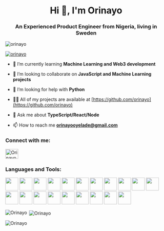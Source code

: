 <h1 align="center">Hi 👋, I'm Orinayo</h1>
<h3 align="center">An Experienced Product Engineer from Nigeria, living in Sweden</h3>

<p align="left"> <img src="https://komarev.com/ghpvc/?username=orinayo&label=Profile%20views&color=0e75b6&style=flat" alt="orinayo" /> </p>

<p align="left"> <a href="https://github.com/ryo-ma/github-profile-trophy"><img src="https://github-profile-trophy.vercel.app/?username=orinayo" alt="orinayo" /></a> </p>

- 🌱 I’m currently learning **Machine Learning and Web3 development**

- 👯 I’m looking to collaborate on **JavaScript and Machine Learning projects**

- 🤝 I’m looking for help with **Python**

- 👨‍💻 All of my projects are available at [https://github.com/orinayo](https://github.com/orinayo)

- 💬 Ask me about **TypeScript/React/Node**

- 📫 How to reach me **orinayooyelade@gmail.com**

<h3 align="left">Connect with me:</h3>
<p align="left">
<a href="https://linkedin.com/in/oluwasegun-oyelade-b4973ba7" target="blank"><img align="center" src="https://raw.githubusercontent.com/rahuldkjain/github-profile-readme-generator/master/src/images/icons/Social/linked-in-alt.svg" alt="Orinayo Oyelade" height="30" width="40" /></a>
</p>

<h3 align="left">Languages and Tools:</h3>
<p align="left">
<img src="https://cdn.jsdelivr.net/gh/devicons/devicon/icons/css3/css3-original.svg" width="40" height="40" />
<img src="https://cdn.jsdelivr.net/gh/devicons/devicon/icons/docker/docker-original.svg" width="40" height="40" />
<img src="https://cdn.jsdelivr.net/gh/devicons/devicon/icons/firebase/firebase-plain.svg" width="40" height="40" />
<img src="https://cdn.jsdelivr.net/gh/devicons/devicon/icons/googlecloud/googlecloud-original.svg" width="40" height="40" />
<img src="https://cdn.jsdelivr.net/gh/devicons/devicon/icons/html5/html5-original.svg" width="40" height="40" />
<img src="https://cdn.jsdelivr.net/gh/devicons/devicon/icons/java/java-original.svg" width="40" height="40" />
<img src="https://cdn.jsdelivr.net/gh/devicons/devicon/icons/jupyter/jupyter-original.svg" width="40" height="40" />
<img src="https://cdn.jsdelivr.net/gh/devicons/devicon/icons/mongodb/mongodb-original.svg" width="40" height="40" />
<img src="https://cdn.jsdelivr.net/gh/devicons/devicon/icons/nestjs/nestjs-plain.svg" width="40" height="40" />
<img src="https://cdn.jsdelivr.net/gh/devicons/devicon/icons/nextjs/nextjs-original.svg" width="40" height="40" />
<img src="https://cdn.jsdelivr.net/gh/devicons/devicon/icons/nodejs/nodejs-original.svg" width="40" height="40"/>
<img src="https://cdn.jsdelivr.net/gh/devicons/devicon/icons/numpy/numpy-original.svg" width="40" height="40" />
<img src="https://cdn.jsdelivr.net/gh/devicons/devicon/icons/postgresql/postgresql-original.svg" width="40" height="40" />
<img src="https://cdn.jsdelivr.net/gh/devicons/devicon/icons/python/python-original.svg" width="40" height="40" />
<img src="https://cdn.jsdelivr.net/gh/devicons/devicon/icons/react/react-original.svg" width="40" height="40" />
<img src="https://cdn.jsdelivr.net/gh/devicons/devicon/icons/redux/redux-original.svg" width="40" height="40" />
<img src="https://cdn.jsdelivr.net/gh/devicons/devicon/icons/sass/sass-original.svg" width="40" height="40" />
<img src="https://cdn.jsdelivr.net/gh/devicons/devicon/icons/tailwindcss/tailwindcss-original-wordmark.svg" width="40" height="40" />
<img src="https://cdn.jsdelivr.net/gh/devicons/devicon/icons/tensorflow/tensorflow-original.svg" width="40" height="40" />
<img src="https://cdn.jsdelivr.net/gh/devicons/devicon/icons/typescript/typescript-original.svg" width="40" height="40" />
</p>


<p><img align="left" src="https://github-readme-stats.vercel.app/api/top-langs?username=orinayo&show_icons=true&locale=en&layout=compact" alt="Orinayo" /></p>

<p>&nbsp;<img align="center" src="https://github-readme-stats.vercel.app/api?username=orinayo&show_icons=true&locale=en" alt="Orinayo" /></p>

<p><img align="center" src="https://github-readme-streak-stats.herokuapp.com/?user=orinayo&" alt="Orinayo" /></p>

